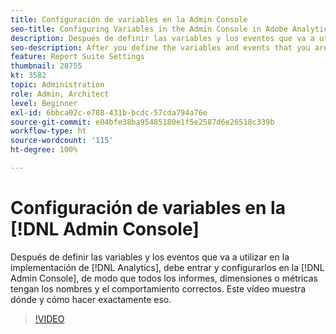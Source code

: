 ```yaml
---
title: Configuración de variables en la Admin Console
seo-title: Configuring Variables in the Admin Console in Adobe Analytics
description: Después de definir las variables y los eventos que va a utilizar en la implementación de Analytics, debe entrar y configurarlos en la Admin Console, de modo que todos los informes, dimensiones o métricas tengan los nombres y el comportamiento correctos. Este vídeo muestra dónde y cómo hacer exactamente eso.
seo-description: After you define the variables and events that you are going to use in your Analytics implementation, you will need to go in and configure them in the Admin Console, so that the reports/dimensions/metrics all have the right names and behavior. This video shows you where and how to do just that. Adobe Analytics
feature: Report Suite Settings
thumbnail: 28755
kt: 3582
topic: Administration
role: Admin, Architect
level: Beginner
exl-id: 6bbca02c-e788-431b-bcdc-57cda794a76e
source-git-commit: e04bfe38ba95485180e1f5e2587d6e26518c339b
workflow-type: ht
source-wordcount: '115'
ht-degree: 100%

---
```


# Configuración de variables en la [!DNL Admin Console]

Después de definir las variables y los eventos que va a utilizar en la implementación de [!DNL Analytics], debe entrar y configurarlos en la [!DNL Admin Console], de modo que todos los informes, dimensiones o métricas tengan los nombres y el comportamiento correctos. Este vídeo muestra dónde y cómo hacer exactamente eso.

>[!VIDEO](https://video.tv.adobe.com/v/28755/?quality=12)

